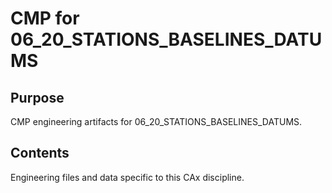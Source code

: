 # CMP for 06_20_STATIONS_BASELINES_DATUMS

## Purpose
CMP engineering artifacts for 06_20_STATIONS_BASELINES_DATUMS.

## Contents
Engineering files and data specific to this CAx discipline.
